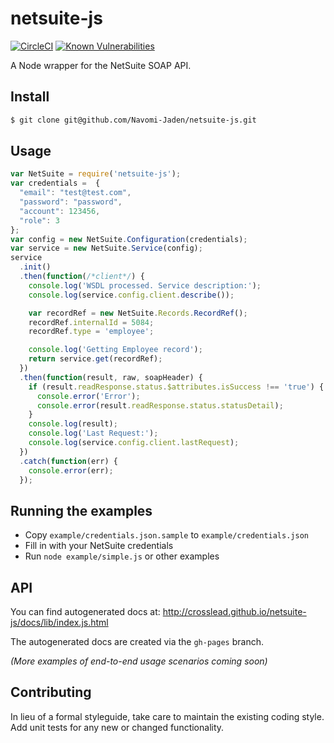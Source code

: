 # netsuite-js 
[![CircleCI](https://circleci.com/gh/Navomi-Jaden/netsuite-js/tree/master.svg?style=svg)](https://circleci.com/gh/Navomi-Jaden/netsuite-js/tree/master)
[![Known Vulnerabilities](https://snyk.io/test/github/navomi-jaden/netsuite-js/badge.svg)](https://snyk.io/test/github/navomi-jaden/netsuite-js)

A Node wrapper for the NetSuite SOAP API.


## Install

```bash
$ git clone git@github.com/Navomi-Jaden/netsuite-js.git
```


## Usage

```javascript
var NetSuite = require('netsuite-js');
var credentials =  {
  "email": "test@test.com",
  "password": "password",
  "account": 123456,
  "role": 3
};
var config = new NetSuite.Configuration(credentials);
var service = new NetSuite.Service(config);
service
  .init()
  .then(function(/*client*/) {
    console.log('WSDL processed. Service description:');
    console.log(service.config.client.describe());

    var recordRef = new NetSuite.Records.RecordRef();
    recordRef.internalId = 5084;
    recordRef.type = 'employee';

    console.log('Getting Employee record');
    return service.get(recordRef);
  })
  .then(function(result, raw, soapHeader) {
    if (result.readResponse.status.$attributes.isSuccess !== 'true') {
      console.error('Error');
      console.error(result.readResponse.status.statusDetail);
    }
    console.log(result);
    console.log('Last Request:');
    console.log(service.config.client.lastRequest);
  })
  .catch(function(err) {
    console.error(err);
  });
```

## Running the examples

* Copy `example/credentials.json.sample` to `example/credentials.json`
* Fill in with your NetSuite credentials
* Run `node example/simple.js` or other examples

## API
You can find autogenerated docs at: http://crosslead.github.io/netsuite-js/docs/lib/index.js.html

The autogenerated docs are created via the `gh-pages` branch.

_(More examples of end-to-end usage scenarios coming soon)_

## Contributing

In lieu of a formal styleguide, take care to maintain the existing coding style. Add unit tests for any new or changed functionality.
